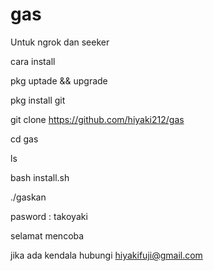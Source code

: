 # gas
Untuk ngrok dan seeker

cara install 

pkg uptade && upgrade

pkg install git

git clone https://github.com/hiyaki212/gas

cd gas 

ls

bash install.sh

./gaskan

pasword : takoyaki

selamat mencoba

jika ada kendala hubungi hiyakifuji@gmail.com
